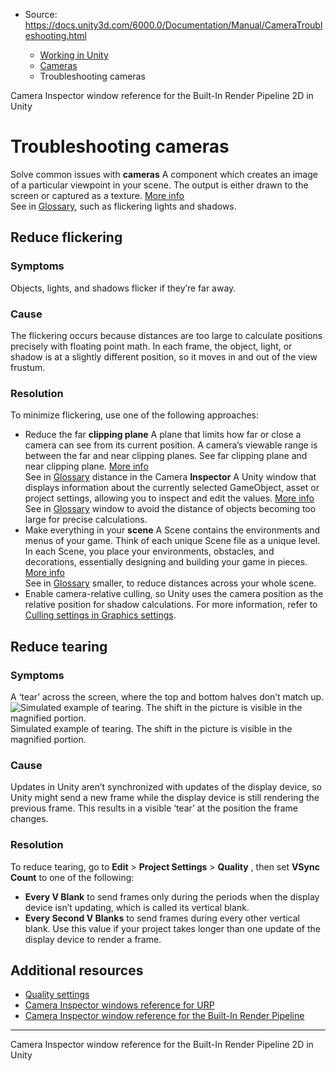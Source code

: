 * Source: https://docs.unity3d.com/6000.0/Documentation/Manual/CameraTroubleshooting.html

  * [Working in Unity](https://docs.unity3d.com/6000.0/Documentation/Manual/working-in-unity.html)
  * [Cameras](https://docs.unity3d.com/6000.0/Documentation/Manual/Cameras.html)
  * Troubleshooting cameras


[](https://docs.unity3d.com/6000.0/Documentation/Manual/class-Camera.html)
Camera Inspector window reference for the Built-In Render Pipeline
[](https://docs.unity3d.com/6000.0/Documentation/Manual/Unity2D.html)
2D in Unity
# Troubleshooting cameras
Solve common issues with **cameras** A component which creates an image of a particular viewpoint in your scene. The output is either drawn to the screen or captured as a texture. [More info](https://docs.unity3d.com/6000.0/Documentation/Manual/CamerasOverview.html)  
See in [Glossary](https://docs.unity3d.com/6000.0/Documentation/Manual/Glossary.html#Camera), such as flickering lights and shadows.
## Reduce flickering
### Symptoms
Objects, lights, and shadows flicker if they’re far away. 
### Cause
The flickering occurs because distances are too large to calculate positions precisely with floating point math. In each frame, the object, light, or shadow is at a slightly different position, so it moves in and out of the view frustum.
### Resolution
To minimize flickering, use one of the following approaches:
  * Reduce the far **clipping plane** A plane that limits how far or close a camera can see from its current position. A camera’s viewable range is between the far and near clipping planes. See far clipping plane and near clipping plane. [More info](https://docs.unity3d.com/6000.0/Documentation/Manual/class-Camera.html)  
See in [Glossary](https://docs.unity3d.com/6000.0/Documentation/Manual/Glossary.html#clippingplane) distance in the Camera **Inspector** A Unity window that displays information about the currently selected GameObject, asset or project settings, allowing you to inspect and edit the values. [More info](https://docs.unity3d.com/6000.0/Documentation/Manual/UsingTheInspector.html)  
See in [Glossary](https://docs.unity3d.com/6000.0/Documentation/Manual/Glossary.html#Inspector) window to avoid the distance of objects becoming too large for precise calculations.
  * Make everything in your **scene** A Scene contains the environments and menus of your game. Think of each unique Scene file as a unique level. In each Scene, you place your environments, obstacles, and decorations, essentially designing and building your game in pieces. [More info](https://docs.unity3d.com/6000.0/Documentation/Manual/CreatingScenes.html)  
See in [Glossary](https://docs.unity3d.com/6000.0/Documentation/Manual/Glossary.html#Scene) smaller, to reduce distances across your whole scene.
  * Enable camera-relative culling, so Unity uses the camera position as the relative position for shadow calculations. For more information, refer to [Culling settings in Graphics settings](https://docs.unity3d.com/6000.0/Documentation/Manual/class-GraphicsSettings.html#culling-settings).


## Reduce tearing
### Symptoms
A ‘tear’ across the screen, where the top and bottom halves don’t match up.
![Simulated example of tearing. The shift in the picture is visible in the magnified portion.](https://docs.unity3d.com/6000.0/Documentation/uploads/Main/Tearing.jpg) Simulated example of tearing. The shift in the picture is visible in the magnified portion.
### Cause
Updates in Unity aren’t synchronized with updates of the display device, so Unity might send a new frame while the display device is still rendering the previous frame. This results in a visible ‘tear’ at the position the frame changes.
### Resolution
To reduce tearing, go to **Edit** > **Project Settings** > **Quality** , then set **VSync Count** to one of the following:
  * **Every V Blank** to send frames only during the periods when the display device isn’t updating, which is called its vertical blank.
  * **Every Second V Blanks** to send frames during every other vertical blank. Use this value if your project takes longer than one update of the display device to render a frame.


## Additional resources
  * [Quality settings](https://docs.unity3d.com/6000.0/Documentation/Manual/class-QualitySettings.html)
  * [Camera Inspector windows reference for URP](https://docs.unity3d.com/6000.0/Documentation/Manual/urp/camera-components-reference-landing.html)
  * [Camera Inspector window reference for the Built-In Render Pipeline](https://docs.unity3d.com/6000.0/Documentation/Manual/class-Camera.html)


* * *
[](https://docs.unity3d.com/6000.0/Documentation/Manual/class-Camera.html)
Camera Inspector window reference for the Built-In Render Pipeline
[](https://docs.unity3d.com/6000.0/Documentation/Manual/Unity2D.html)
2D in Unity
